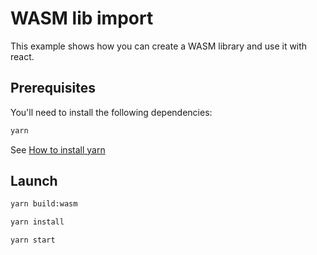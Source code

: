 # WASM lib import

This example shows how you can create a WASM library and use it with react.

## Prerequisites

You'll need to install the following dependencies:

```sh
yarn
```

See [How to install yarn](https://classic.yarnpkg.com/lang/en/docs/install/#mac-stable)

## Launch

```sh
yarn build:wasm
```

```sh
yarn install
```

```sh
yarn start
```
